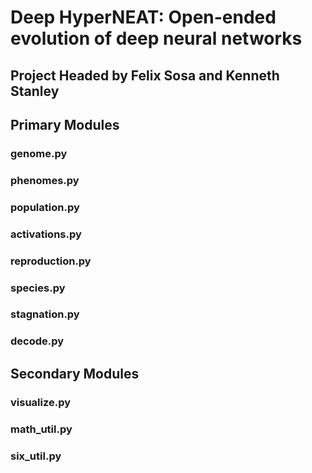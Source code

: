 # Deep HyperNEAT: Open-ended evolution of deep neural networks
## Project Headed by Felix Sosa and Kenneth Stanley

## Primary Modules
### genome.py
### phenomes.py
### population.py
### activations.py
### reproduction.py
### species.py
### stagnation.py
### decode.py
## Secondary Modules
### visualize.py
### math_util.py
### six_util.py

